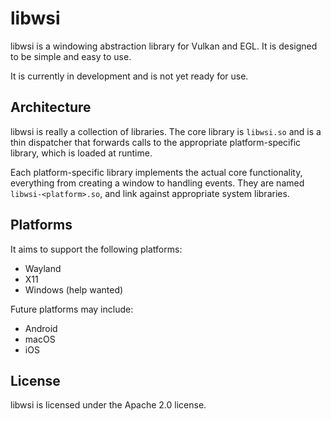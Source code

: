 # libwsi

libwsi is a windowing abstraction library for Vulkan and EGL. It is designed to
be simple and easy to use. 

It is currently in development and is not yet ready for use.

## Architecture

libwsi is really a collection of libraries. The core library is `libwsi.so` and
is a thin dispatcher that forwards calls to the appropriate platform-specific
library, which is loaded at runtime.

Each platform-specific library implements the actual core functionality,
everything from creating a window to handling events.
They are named `libwsi-<platform>.so`, and link against appropriate system
libraries.

## Platforms

It aims to support the following platforms:

- Wayland
- X11
- Windows (help wanted)

Future platforms may include:

- Android
- macOS
- iOS

## License

libwsi is licensed under the Apache 2.0 license.

